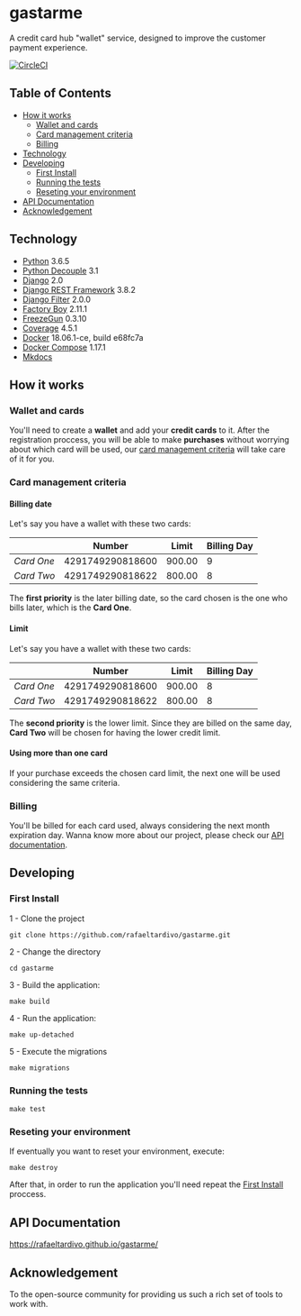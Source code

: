 # gastarme
A credit card hub "wallet" service, designed to improve the customer payment experience.

[![CircleCI](https://circleci.com/gh/rafaeltardivo/gastarme/tree/master.svg?style=svg&circle-token=b79ba10ca29d1f31381fc9f95d4a558d4783533e)](https://circleci.com/gh/rafaeltardivo/gastarme/tree/master)

## Table of Contents

- [How it works](#how-it-works)
	- [Wallet and cards](#wallet-and-cards)
	- [Card management criteria](#card-management-criteria)
	- [Billing](#billing)
- [Technology](#technology)
- [Developing](#developing)
	- [First Install](#first-install)
	- [Running the tests](#running-the-tests)
	- [Reseting your environment](#running-the-tests)
- [API Documentation](#testing)
- [Acknowledgement](#acknowledgement)       


## Technology
- [Python](https://www.python.org/) 3.6.5
- [Python Decouple](https://github.com/henriquebastos/python-decouple) 3.1
- [Django](https://www.djangoproject.com/) 2.0
- [Django REST Framework](https://www.django-rest-framework.org/) 3.8.2
- [Django Filter](https://django-filter.readthedocs.io/en/master/) 2.0.0
- [Factory Boy](https://factoryboy.readthedocs.io/en/latest/) 2.11.1  
- [FreezeGun](https://github.com/spulec/freezegun) 0.3.10
- [Coverage](https://coverage.readthedocs.io/en/v4.5.x/) 4.5.1
- [Docker](https://www.docker.com/) 18.06.1-ce, build e68fc7a
- [Docker Compose](https://docs.docker.com/compose/) 1.17.1
- [Mkdocs](https://www.mkdocs.org/)


## How it works

### Wallet and cards
You'll need to create a **wallet** and add your **credit cards** to it. After the registration proccess, you will be able to make **purchases** without worrying about which card will be used, our [card management criteria](#card-management-criteria) will take care of it for you.

### Card management criteria

#### Billing date
Let's say you have a wallet with these two cards:

|   |  Number |  Limit |  Billing Day |
|---|---|---|---|
|  *Card One* | 4291749290818600  | 900.00  |  9 |
|  *Card Two*  | 4291749290818622  | 800.00  | 8  |

The **first priority** is the later billing date, so the card chosen is the one who bills later, which is the **Card One**.

#### Limit
Let's say you have a wallet with these two cards:

|   |  Number |  Limit |  Billing Day |
|---|---|---|---|
|  *Card One* | 4291749290818600  | 900.00  |  8 |
|  *Card Two*  | 4291749290818622  | 800.00  | 8  |

The **second priority** is the lower limit. Since they are billed on the same day, **Card Two** will be chosen for having the lower credit limit.

#### Using more than one card

If your purchase exceeds the chosen card limit, the next one will be used considering the same criteria.

### Billing

You'll be billed for each card used, always considering the next month expiration day. Wanna know more about our project, please check our [API documentation](#api-documentation).

## Developing
### First Install
1 - Clone the project
```
git clone https://github.com/rafaeltardivo/gastarme.git
```
2 - Change the directory
```
cd gastarme
```
3 - Build the application:  
```
make build
```  
4 - Run the application:  
```  
make up-detached
```  
5 - Execute the migrations  
```  
make migrations
```  

### Running the tests
```
make test  
```
### Reseting your environment
If eventually you want to reset your environment, execute:
```
make destroy
```
After that, in order to run the application you'll need repeat the [First Install](#first-install) proccess.

## API Documentation
 https://rafaeltardivo.github.io/gastarme/

## Acknowledgement
To the open-source community for providing us such a rich set of tools to work with.

